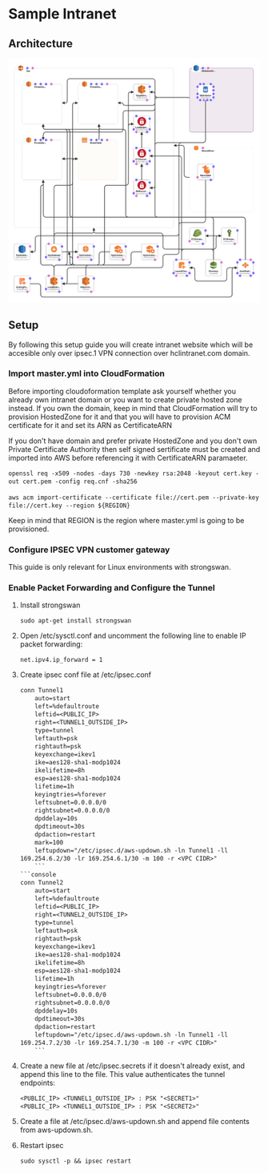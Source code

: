 # Sample Intranet

## Architecture

![Diagram](/docs/architecture.png)

## Setup

By following this setup guide you will create intranet website which will be
accesible only over ipsec.1 VPN connection over hclintranet.com domain.

### Import master.yml into CloudFormation

Before importing cloudoformation template ask yourself whether you already own intranet domain or
you want to create private hosted zone instead. If you own the domain, keep in mind that CloudFormation will
try to provision HostedZone for it and that you will have to provision ACM certificate for it and set
its ARN as CertificateARN


If you don't have domain and prefer private HostedZone and you don't own Private Certificate Authority then
self signed sertificate must be created and imported into AWS before referencing it with CertificateARN
paramaeter.

	openssl req -x509 -nodes -days 730 -newkey rsa:2048 -keyout cert.key -out cert.pem -config req.cnf -sha256

	aws acm import-certificate --certificate file://cert.pem --private-key file://cert.key --region ${REGION}

Keep in mind that REGION is the region where master.yml is going to be provisioned.

### Configure IPSEC VPN customer gateway

This guide is only relevant for Linux environments with strongswan.

### Enable Packet Forwarding and Configure the Tunnel

1. Install strongswan
	```console
	sudo apt-get install strongswan
	```
2. Open /etc/sysctl.conf and uncomment the following line to enable IP packet forwarding:
	```console
   net.ipv4.ip_forward = 1
   ```

3. Create ipsec conf file at /etc/ipsec.conf

	```console
	conn Tunnel1
		auto=start
		left=%defaultroute
		leftid=<PUBLIC_IP>
		right=<TUNNEL1_OUTSIDE_IP>
		type=tunnel
		leftauth=psk
		rightauth=psk
		keyexchange=ikev1
		ike=aes128-sha1-modp1024
		ikelifetime=8h
		esp=aes128-sha1-modp1024
		lifetime=1h
		keyingtries=%forever
		leftsubnet=0.0.0.0/0
		rightsubnet=0.0.0.0/0
		dpddelay=10s
		dpdtimeout=30s
		dpdaction=restart
		mark=100
		leftupdown="/etc/ipsec.d/aws-updown.sh -ln Tunnel1 -ll 169.254.6.2/30 -lr 169.254.6.1/30 -m 100 -r <VPC CIDR>"
		```
	```console
	conn Tunnel2
		auto=start
		left=%defaultroute
		leftid=<PUBLIC_IP>
		right=<TUNNEL2_OUTSIDE_IP>
		type=tunnel
		leftauth=psk
		rightauth=psk
		keyexchange=ikev1
		ike=aes128-sha1-modp1024
		ikelifetime=8h
		esp=aes128-sha1-modp1024
		lifetime=1h
		keyingtries=%forever
		leftsubnet=0.0.0.0/0
		rightsubnet=0.0.0.0/0
		dpddelay=10s
		dpdtimeout=30s
		dpdaction=restart
		leftupdown="/etc/ipsec.d/aws-updown.sh -ln Tunnel1 -ll 169.254.7.2/30 -lr 169.254.7.1/30 -m 100 -r <VPC CIDR>"
		```
4) Create a new file at /etc/ipsec.secrets if it doesn't already exist, and append this line to the file. This value authenticates the tunnel endpoints:
	```console
	<PUBLIC_IP> <TUNNEL1_OUTSIDE_IP> : PSK "<SECRET1>"
	<PUBLIC_IP> <TUNNEL1_OUTSIDE_IP> : PSK "<SECRET2>"
	```

5. Create a file at /etc/ipsec.d/aws-updown.sh and append file contents from aws-updown.sh.

6. Restart ipsec
	```console
	sudo sysctl -p && ipsec restart
	```